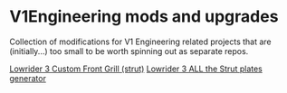 # V1Engineering mods and upgrades
Collection of modifications for V1 Engineering related projects that are (initially...) too small to be worth spinning out as separate repos.


[Lowrider 3 Custom Front Grill (strut)](lowrider3/front-grill-strut/README.md)
[Lowrider 3 ALL the Strut plates generator](lowrider3/strut-plate-variable/README.md)
